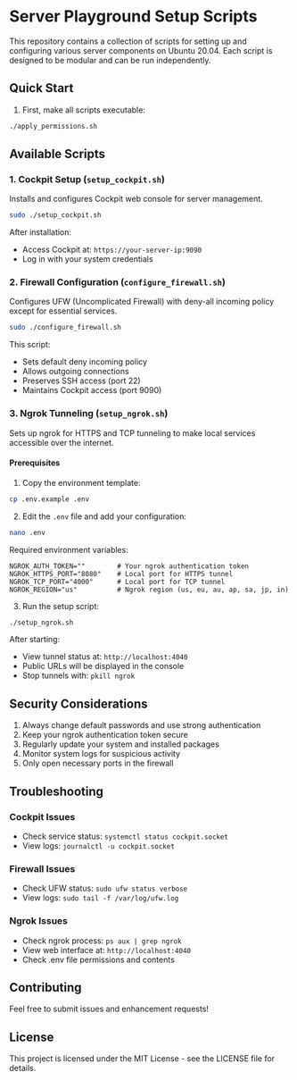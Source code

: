 # Server Playground Setup Scripts

This repository contains a collection of scripts for setting up and configuring various server components on Ubuntu 20.04. Each script is designed to be modular and can be run independently.

## Quick Start

1. First, make all scripts executable:
```bash
./apply_permissions.sh
```

## Available Scripts

### 1. Cockpit Setup (`setup_cockpit.sh`)

Installs and configures Cockpit web console for server management.

```bash
sudo ./setup_cockpit.sh
```

After installation:
- Access Cockpit at: `https://your-server-ip:9090`
- Log in with your system credentials

### 2. Firewall Configuration (`configure_firewall.sh`)

Configures UFW (Uncomplicated Firewall) with deny-all incoming policy except for essential services.

```bash
sudo ./configure_firewall.sh
```

This script:
- Sets default deny incoming policy
- Allows outgoing connections
- Preserves SSH access (port 22)
- Maintains Cockpit access (port 9090)

### 3. Ngrok Tunneling (`setup_ngrok.sh`)

Sets up ngrok for HTTPS and TCP tunneling to make local services accessible over the internet.

#### Prerequisites
1. Copy the environment template:
```bash
cp .env.example .env
```

2. Edit the `.env` file and add your configuration:
```bash
nano .env
```

Required environment variables:
```env
NGROK_AUTH_TOKEN=""        # Your ngrok authentication token
NGROK_HTTPS_PORT="8080"    # Local port for HTTPS tunnel
NGROK_TCP_PORT="4000"      # Local port for TCP tunnel
NGROK_REGION="us"          # Ngrok region (us, eu, au, ap, sa, jp, in)
```

3. Run the setup script:
```bash
./setup_ngrok.sh
```

After starting:
- View tunnel status at: `http://localhost:4040`
- Public URLs will be displayed in the console
- Stop tunnels with: `pkill ngrok`

## Security Considerations

1. Always change default passwords and use strong authentication
2. Keep your ngrok authentication token secure
3. Regularly update your system and installed packages
4. Monitor system logs for suspicious activity
5. Only open necessary ports in the firewall

## Troubleshooting

### Cockpit Issues
- Check service status: `systemctl status cockpit.socket`
- View logs: `journalctl -u cockpit.socket`

### Firewall Issues
- Check UFW status: `sudo ufw status verbose`
- View logs: `sudo tail -f /var/log/ufw.log`

### Ngrok Issues
- Check ngrok process: `ps aux | grep ngrok`
- View web interface at: `http://localhost:4040`
- Check .env file permissions and contents

## Contributing

Feel free to submit issues and enhancement requests!

## License

This project is licensed under the MIT License - see the LICENSE file for details.
